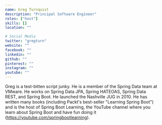 ```yaml
---
name: Greg Turnquist
description: "Principal Software Engineer"
roles: ["host"]
skills: []
location: ""

# Social Media
twitter: "gregturn"
website: ""
facebook: ""
linkedin: ""
github: ""
pinterest: ""
instagram: ""
youtube: ""
---
```


Greg is a test-bitten script junky. He is a member of the Spring Data team at VMware. He works on Spring Data JPA, Spring HATEOAS, Spring Data REST, and Spring Boot. He launched the Nashville JUG in 2010. He has written many books (including Packt's best-seller "Learning Spring Boot") and is the host of Spring Boot Learning, the YouTube channel where you learn about Spring Boot and have fun doing it (https://youtube.com/springbootlearning).